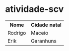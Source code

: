 # atividade-scv

<table>
  <tr>
    <th>Nome</th>
    <th>Cidade natal</th>
  </tr>
  <tr>
    <td>Rodrigo</td>
    <td>Maceio</td>
  </tr>
<tr>
    <td>Erik</td>
    <td>Garanhuns</td>
  </tr>
</table>